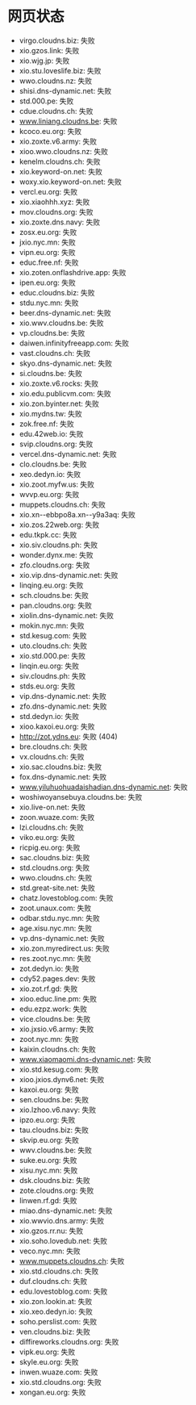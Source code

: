 # 网页状态
- virgo.cloudns.biz: 失败
- xio.gzos.link: 失败
- xio.wjg.jp: 失败
- xio.stu.loveslife.biz: 失败
- wwo.cloudns.nz: 失败
- shisi.dns-dynamic.net: 失败
- std.000.pe: 失败
- cdue.cloudns.ch: 失败
- www.liniang.cloudns.be: 失败
- kcoco.eu.org: 失败
- xio.zoxte.v6.army: 失败
- xioo.wwo.cloudns.nz: 失败
- kenelm.cloudns.ch: 失败
- xio.keyword-on.net: 失败
- woxy.xio.keyword-on.net: 失败
- vercl.eu.org: 失败
- xio.xiaohhh.xyz: 失败
- mov.cloudns.org: 失败
- xio.zoxte.dns.navy: 失败
- zosx.eu.org: 失败
- jxio.nyc.mn: 失败
- vipn.eu.org: 失败
- educ.free.nf: 失败
- xio.zoten.onflashdrive.app: 失败
- ipen.eu.org: 失败
- educ.cloudns.biz: 失败
- stdu.nyc.mn: 失败
- beer.dns-dynamic.net: 失败
- xio.wwv.cloudns.be: 失败
- vp.cloudns.be: 失败
- daiwen.infinityfreeapp.com: 失败
- vast.cloudns.ch: 失败
- skyo.dns-dynamic.net: 失败
- si.cloudns.be: 失败
- xio.zoxte.v6.rocks: 失败
- xio.edu.publicvm.com: 失败
- xio.zon.byinter.net: 失败
- xio.mydns.tw: 失败
- zok.free.nf: 失败
- edu.42web.io: 失败
- svip.cloudns.org: 失败
- vercel.dns-dynamic.net: 失败
- clo.cloudns.be: 失败
- xeo.dedyn.io: 失败
- xio.zoot.myfw.us: 失败
- wvvp.eu.org: 失败
- muppets.cloudns.ch: 失败
- xio.xn--ebbpo8a.xn--y9a3aq: 失败
- xio.zos.22web.org: 失败
- edu.tkpk.cc: 失败
- xio.siv.cloudns.ph: 失败
- wonder.dynx.me: 失败
- zfo.cloudns.org: 失败
- xio.vip.dns-dynamic.net: 失败
- linqing.eu.org: 失败
- sch.cloudns.be: 失败
- pan.cloudns.org: 失败
- xiolin.dns-dynamic.net: 失败
- mokin.nyc.mn: 失败
- std.kesug.com: 失败
- uto.cloudns.ch: 失败
- xio.std.000.pe: 失败
- linqin.eu.org: 失败
- siv.cloudns.ph: 失败
- stds.eu.org: 失败
- vip.dns-dynamic.net: 失败
- zfo.dns-dynamic.net: 失败
- std.dedyn.io: 失败
- xioo.kaxoi.eu.org: 失败
- http://zot.ydns.eu: 失败 (404)
- bre.cloudns.ch: 失败
- vx.cloudns.ch: 失败
- xio.sac.cloudns.biz: 失败
- fox.dns-dynamic.net: 失败
- www.yiluhuohuadaishadian.dns-dynamic.net: 失败
- woshiwoyansebuya.cloudns.be: 失败
- xio.live-on.net: 失败
- zoon.wuaze.com: 失败
- lzi.cloudns.ch: 失败
- viko.eu.org: 失败
- ricpig.eu.org: 失败
- sac.cloudns.biz: 失败
- std.cloudns.org: 失败
- wwo.cloudns.ch: 失败
- std.great-site.net: 失败
- chatz.lovestoblog.com: 失败
- zoot.unaux.com: 失败
- odbar.stdu.nyc.mn: 失败
- age.xisu.nyc.mn: 失败
- vp.dns-dynamic.net: 失败
- xio.zon.myredirect.us: 失败
- res.zoot.nyc.mn: 失败
- zot.dedyn.io: 失败
- cdy52.pages.dev: 失败
- xio.zot.rf.gd: 失败
- xioo.educ.line.pm: 失败
- edu.ezpz.work: 失败
- vice.cloudns.be: 失败
- xio.jxsio.v6.army: 失败
- zoot.nyc.mn: 失败
- kaixin.cloudns.ch: 失败
- www.xiaomaomi.dns-dynamic.net: 失败
- xio.std.kesug.com: 失败
- xioo.jxios.dynv6.net: 失败
- kaxoi.eu.org: 失败
- sen.cloudns.be: 失败
- xio.lzhoo.v6.navy: 失败
- ipzo.eu.org: 失败
- tau.cloudns.biz: 失败
- skvip.eu.org: 失败
- wwv.cloudns.be: 失败
- suke.eu.org: 失败
- xisu.nyc.mn: 失败
- dsk.cloudns.biz: 失败
- zote.cloudns.org: 失败
- linwen.rf.gd: 失败
- miao.dns-dynamic.net: 失败
- xio.wwvio.dns.army: 失败
- xio.gzos.rr.nu: 失败
- xio.soho.lovedub.net: 失败
- veco.nyc.mn: 失败
- www.muppets.cloudns.ch: 失败
- xio.std.cloudns.ch: 失败
- duf.cloudns.ch: 失败
- edu.lovestoblog.com: 失败
- xio.zon.lookin.at: 失败
- xio.xeo.dedyn.io: 失败
- soho.perslist.com: 失败
- ven.cloudns.biz: 失败
- diffireworks.cloudns.org: 失败
- vipk.eu.org: 失败
- skyle.eu.org: 失败
- inwen.wuaze.com: 失败
- xio.std.cloudns.org: 失败
- xongan.eu.org: 失败
